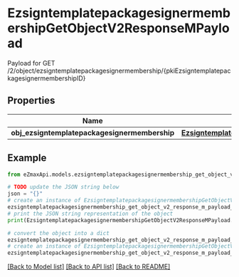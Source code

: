 # EzsigntemplatepackagesignermembershipGetObjectV2ResponseMPayload

Payload for GET /2/object/ezsigntemplatepackagesignermembership/{pkiEzsigntemplatepackagesignermembershipID}

## Properties

Name | Type | Description | Notes
------------ | ------------- | ------------- | -------------
**obj_ezsigntemplatepackagesignermembership** | [**EzsigntemplatepackagesignermembershipResponseCompound**](EzsigntemplatepackagesignermembershipResponseCompound.md) |  | 

## Example

```python
from eZmaxApi.models.ezsigntemplatepackagesignermembership_get_object_v2_response_m_payload import EzsigntemplatepackagesignermembershipGetObjectV2ResponseMPayload

# TODO update the JSON string below
json = "{}"
# create an instance of EzsigntemplatepackagesignermembershipGetObjectV2ResponseMPayload from a JSON string
ezsigntemplatepackagesignermembership_get_object_v2_response_m_payload_instance = EzsigntemplatepackagesignermembershipGetObjectV2ResponseMPayload.from_json(json)
# print the JSON string representation of the object
print(EzsigntemplatepackagesignermembershipGetObjectV2ResponseMPayload.to_json())

# convert the object into a dict
ezsigntemplatepackagesignermembership_get_object_v2_response_m_payload_dict = ezsigntemplatepackagesignermembership_get_object_v2_response_m_payload_instance.to_dict()
# create an instance of EzsigntemplatepackagesignermembershipGetObjectV2ResponseMPayload from a dict
ezsigntemplatepackagesignermembership_get_object_v2_response_m_payload_form_dict = ezsigntemplatepackagesignermembership_get_object_v2_response_m_payload.from_dict(ezsigntemplatepackagesignermembership_get_object_v2_response_m_payload_dict)
```
[[Back to Model list]](../README.md#documentation-for-models) [[Back to API list]](../README.md#documentation-for-api-endpoints) [[Back to README]](../README.md)


